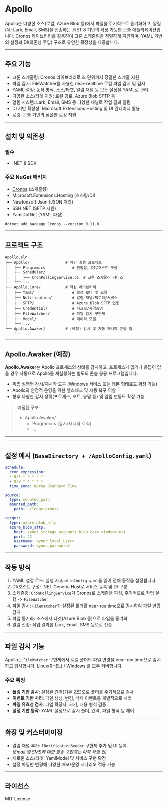 
# Apollo

Apollo는 다양한 소스(로컬, Azure Blob 등)에서 파일을 주기적으로 동기화하고, 알림(예: Lark, Email, SMS)을 전송하는 .NET 8 기반의 확장 가능한 콘솔 애플리케이션입니다.
Cronos 라이브러리를 활용하여 크론 스케줄링을 정밀하게 지원하며, YAML 기반의 설정과 DI(의존성 주입) 구조로 유연한 확장성을 제공합니다.

---

## 주요 기능

- 크론 스케줄링: Cronos 라이브러리로 초 단위까지 정밀한 스케줄 지원
- 파일 감시: FileWatcher를 사용한 near-realtime 로컬 파일 감시 및 검사
- YAML 설정: 동작 방식, 소스/타겟, 알림 채널 등 모든 설정을 YAML로 관리
- 다양한 소스/타겟 지원: 로컬 경로, Azure Blob SFTP 등
- 알림 시스템: Lark, Email, SMS 등 다양한 채널로 작업 결과 알림
- DI 기반 확장성: Microsoft.Extensions.Hosting 및 DI 컨테이너 활용
- 로깅: 콘솔 기반의 심플한 로깅 지원

---

## 설치 및 의존성

### 필수

- .NET 8 SDK

### 주요 NuGet 패키지

- [Cronos](https://github.com/HangfireIO/Cronos) (스케줄링)
- Microsoft.Extensions.Hosting (호스팅/DI)
- Newtonsoft.Json (JSON 처리)
- SSH.NET (SFTP 지원)
- YamlDotNet (YAML 파싱)

```shell
dotnet add package Cronos --version 0.11.0
```

---

## 프로젝트 구조


```
Apollo.sln
├── Apollo/                # 메인 실행 프로젝트
│   ├── Program.cs            # 진입점, DI/호스트 구성
│   ├── Scheduler/
│   │   ├── CronPollingService.cs  # 크론 스케줄러 서비스
│   └── ...
├── Apollo.Core/           # 핵심 라이브러리
│   ├── Yaml/                 # 설정 로더 및 모델
│   ├── Notification/         # 알림 채널/팩토리/서비스
│   ├── SFTP/                 # Azure Blob SFTP 연동
│   ├── Credential/           # 시크릿/자격증명
│   ├── FileWatcher/          # 파일 감시 구현체
│   ├── Model/                # 데이터 모델
│   └── ...
└── Apollo.Awaker/         # (예정) 감시 및 자동 재시작 콘솔 앱
    └── ...
```

---

## Apollo.Awaker (예정)

**Apollo.Awaker**는 Apollo 프로세스의 상태를 감시하고, 프로세스가 없거나 응답이 없을 경우 자동으로 Apollo를 재실행하는 별도의 콘솔 응용 프로그램입니다.

- 독립 실행형 감시/재시작 도구 (Windows 서비스 또는 데몬 형태로도 확장 가능)
- Apollo의 안정적 운영을 위한 헬스체크 및 자동 복구 역할
- 향후 다양한 감시 정책(프로세스, 포트, 응답 등) 및 알림 연동도 확장 가능

> **예정된 구조**
> - Apollo.Awaker/
>   - Program.cs (감시/재시작 로직)
>   - ...

---

---

## 설정 예시 (`BaseDirectory + /ApolloConfig.yaml`)

```yaml
schedule:
  cron_expression:
  - 0/5 * * * * *
  - 0/8 * * * * *
  time_zone: Korea Standard Time

source:
  type: mounted_path
  mounted_path:
    path: ~/ledger/root/

target:
  type: azure_blob_sftp
  azure_blob_sftp:
    host: <your_storage_account>.blob.core.windows.net
    port: 22
    username: <your_local_user>
    password: <your_password>
```

---

## 작동 방식

1. YAML 설정 로드: 실행 시 `ApolloConfig.yaml`을 읽어 전체 동작을 설정합니다.
2. DI/호스트 구성: .NET Generic Host로 서비스 등록 및 DI 구성
3. 스케줄링: `CronPollingService`가 Cronos로 스케줄을 파싱, 주기적으로 작업 실행 -> `FileWatcher`
4. 파일 감시: `FileWatcher`가 설정된 폴더를 near-realtime으로 감시하여 파일 변경 감지
5. 파일 동기화: 소스에서 타겟(Azure Blob 등)으로 파일을 동기화
6. 알림 전송: 작업 결과를 Lark, Email, SMS 등으로 전송

---

## 파일 감시 기능

Apollo는 `FileWatcher` 구현체에서 로컬 폴더의 파일 변경을 near-realtime으로 감시하고 검사합니다. Linux(RHEL) / Windows 를 모두 커버합니다.

### 주요 특징

- **폴링 기반 감시**: 설정된 간격(기본 2초)으로 폴더를 주기적으로 검사
- **이벤트 기반 처리**: 파일 생성, 변경, 삭제 이벤트를 개별적으로 처리
- **파일 유효성 검사**: 파일 확장자, 크기, 내용 형식 검증
- **설정 기반 동작**: YAML 설정으로 감시 폴더, 간격, 파일 형식 등 제어

---

## 확장 및 커스터마이징

- 알림 채널 추가: `INotificationSender` 구현체 추가 및 DI 등록.<br>
_(Email 및 SMS에 대한 발송 구현체는 아직 작업 전)_
- 새로운 소스/타겟: YamlModel 및 서비스 구현 확장
- 설정 파일만 변경해 다양한 배포/운영 시나리오 적용 가능

---

## 라이선스

MIT License